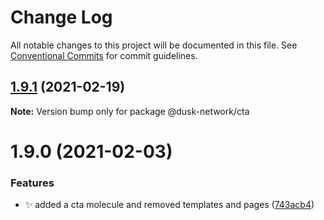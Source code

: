 # Change Log

All notable changes to this project will be documented in this file.
See [Conventional Commits](https://conventionalcommits.org) for commit guidelines.

## [1.9.1](https://github.com/dusk-network/dusk-ui-kit/compare/@dusk-network/cta@1.9.0...@dusk-network/cta@1.9.1) (2021-02-19)

**Note:** Version bump only for package @dusk-network/cta





# 1.9.0 (2021-02-03)


### Features

* ✨ added a cta molecule and removed templates and pages ([743acb4](https://github.com/dusk-network/dusk-ui-kit/commit/743acb4a7ca2351e4a007124dfec6fed2949d880))
